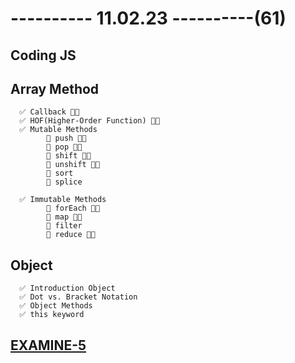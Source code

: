 # ---------- 11.02.23 ----------(61)

## Coding JS

## Array Method

      ✅ Callback 👍🏻
      ✅ HOF(Higher-Order Function) 👍🏻
      ✅ Mutable Methods
            🔷 push 👍🏻
            🔷 pop 👍🏻
            🔷 shift 👍🏻
            🔷 unshift 👍🏻
            🔷 sort
            🔷 splice

      ✅ Immutable Methods
            🔷 forEach 👍🏻
            🔷 map 👍🏻
            🔷 filter
            🔷 reduce 👍🏻

## Object

      ✅ Introduction Object
      ✅ Dot vs. Bracket Notation
      ✅ Object Methods
      ✅ this keyword

## [EXAMINE-5](https://code2307.notion.site/PDP-G-7-e7674b1bedd04fd7a9d349b3e5f00c13)
